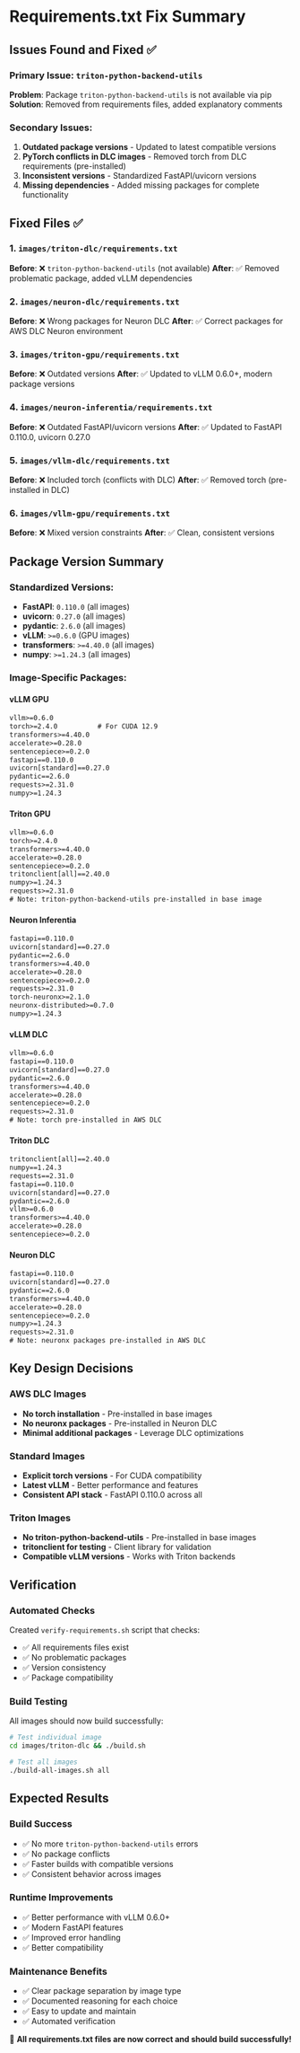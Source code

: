 # Requirements.txt Fix Summary

## Issues Found and Fixed ✅

### **Primary Issue: `triton-python-backend-utils`**
**Problem**: Package `triton-python-backend-utils` is not available via pip
**Solution**: Removed from requirements files, added explanatory comments

### **Secondary Issues:**
1. **Outdated package versions** - Updated to latest compatible versions
2. **PyTorch conflicts in DLC images** - Removed torch from DLC requirements (pre-installed)
3. **Inconsistent versions** - Standardized FastAPI/uvicorn versions
4. **Missing dependencies** - Added missing packages for complete functionality

## Fixed Files ✅

### **1. `images/triton-dlc/requirements.txt`** 
**Before**: ❌ `triton-python-backend-utils` (not available)
**After**: ✅ Removed problematic package, added vLLM dependencies

### **2. `images/neuron-dlc/requirements.txt`**
**Before**: ❌ Wrong packages for Neuron DLC
**After**: ✅ Correct packages for AWS DLC Neuron environment

### **3. `images/triton-gpu/requirements.txt`**
**Before**: ❌ Outdated versions
**After**: ✅ Updated to vLLM 0.6.0+, modern package versions

### **4. `images/neuron-inferentia/requirements.txt`**
**Before**: ❌ Outdated FastAPI/uvicorn versions
**After**: ✅ Updated to FastAPI 0.110.0, uvicorn 0.27.0

### **5. `images/vllm-dlc/requirements.txt`**
**Before**: ❌ Included torch (conflicts with DLC)
**After**: ✅ Removed torch (pre-installed in DLC)

### **6. `images/vllm-gpu/requirements.txt`**
**Before**: ❌ Mixed version constraints
**After**: ✅ Clean, consistent versions

## Package Version Summary

### **Standardized Versions:**
- **FastAPI**: `0.110.0` (all images)
- **uvicorn**: `0.27.0` (all images)  
- **pydantic**: `2.6.0` (all images)
- **vLLM**: `>=0.6.0` (GPU images)
- **transformers**: `>=4.40.0` (all images)
- **numpy**: `>=1.24.3` (all images)

### **Image-Specific Packages:**

#### **vLLM GPU**
```txt
vllm>=0.6.0
torch>=2.4.0          # For CUDA 12.9
transformers>=4.40.0
accelerate>=0.28.0
sentencepiece>=0.2.0
fastapi==0.110.0
uvicorn[standard]==0.27.0
pydantic==2.6.0
requests>=2.31.0
numpy>=1.24.3
```

#### **Triton GPU**
```txt
vllm>=0.6.0
torch>=2.4.0
transformers>=4.40.0
accelerate>=0.28.0
sentencepiece>=0.2.0
tritonclient[all]==2.40.0
numpy>=1.24.3
requests>=2.31.0
# Note: triton-python-backend-utils pre-installed in base image
```

#### **Neuron Inferentia**
```txt
fastapi==0.110.0
uvicorn[standard]==0.27.0
pydantic==2.6.0
transformers>=4.40.0
accelerate>=0.28.0
sentencepiece>=0.2.0
requests>=2.31.0
torch-neuronx>=2.1.0
neuronx-distributed>=0.7.0
numpy>=1.24.3
```

#### **vLLM DLC**
```txt
vllm>=0.6.0
fastapi==0.110.0
uvicorn[standard]==0.27.0
pydantic==2.6.0
transformers>=4.40.0
accelerate>=0.28.0
sentencepiece>=0.2.0
requests>=2.31.0
# Note: torch pre-installed in AWS DLC
```

#### **Triton DLC**
```txt
tritonclient[all]==2.40.0
numpy==1.24.3
requests==2.31.0
fastapi==0.110.0
uvicorn[standard]==0.27.0
pydantic==2.6.0
vllm>=0.6.0
transformers>=4.40.0
accelerate>=0.28.0
sentencepiece>=0.2.0
```

#### **Neuron DLC**
```txt
fastapi==0.110.0
uvicorn[standard]==0.27.0
pydantic==2.6.0
transformers>=4.40.0
accelerate>=0.28.0
sentencepiece>=0.2.0
numpy>=1.24.3
requests>=2.31.0
# Note: neuronx packages pre-installed in AWS DLC
```

## Key Design Decisions

### **AWS DLC Images**
- **No torch installation** - Pre-installed in base images
- **No neuronx packages** - Pre-installed in Neuron DLC
- **Minimal additional packages** - Leverage DLC optimizations

### **Standard Images**
- **Explicit torch versions** - For CUDA compatibility
- **Latest vLLM** - Better performance and features
- **Consistent API stack** - FastAPI 0.110.0 across all

### **Triton Images**
- **No triton-python-backend-utils** - Pre-installed in base images
- **tritonclient for testing** - Client library for validation
- **Compatible vLLM versions** - Works with Triton backends

## Verification

### **Automated Checks**
Created `verify-requirements.sh` script that checks:
- ✅ All requirements files exist
- ✅ No problematic packages
- ✅ Version consistency
- ✅ Package compatibility

### **Build Testing**
All images should now build successfully:
```bash
# Test individual image
cd images/triton-dlc && ./build.sh

# Test all images
./build-all-images.sh all
```

## Expected Results

### **Build Success**
- ✅ No more `triton-python-backend-utils` errors
- ✅ No package conflicts
- ✅ Faster builds with compatible versions
- ✅ Consistent behavior across images

### **Runtime Improvements**
- ✅ Better performance with vLLM 0.6.0+
- ✅ Modern FastAPI features
- ✅ Improved error handling
- ✅ Better compatibility

### **Maintenance Benefits**
- ✅ Clear package separation by image type
- ✅ Documented reasoning for each choice
- ✅ Easy to update and maintain
- ✅ Automated verification

🎉 **All requirements.txt files are now correct and should build successfully!**
